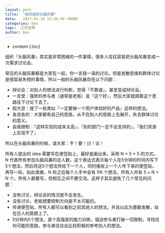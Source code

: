 ```yaml
---
layout: post
title:  "如何组织头脑风暴"
date:   2017-01-10 12:36:49 +0800
categories: Dex
tags:  工作宝典
author: Dex
---
```


* content
{:toc}






组织『头脑风暴』其实是非常困难的一件事情，很多人往往容易把头脑风暴变成一次需求讨论会。

常见的头脑风暴都是大家在一起，你一言我一语的讨论。但是发散思维和群体讨论是很容易失控的事情，所以一般的头脑风暴存在以下问题：

- 辩论会：对别人的想法进行判断，觉得『不靠谱』，甚至变成辩论会。
- 一言堂：强势的参与者（通常是老板）说『这个好』，然后大家就顺着这个思路往下讨论下去了。
- 假大空：提了一些类似『一定要做一个用户体验好的产品』这样的想法。
- 各说各的：大家都有自己的思路，从不在别人的思路上去展开，失去群体讨论的意义。
- 自我限制：『这样实现的成本太高』，『别的部门一定不会支持的』，『我们资源上实现不了』


所以在头脑风暴的时候，请大家：不！要！讨！论！

所有人提出的 idea 需要写在便签贴上，最好是画出来。采用 N × 5 × 5 的方式。N 代表所有参加头脑风暴的总人数，这个表达式表示每个人在5分钟的时间内写下5个想法，然后将这5个想法传给下一个人，同时接收上一个人传下来的便签贴，再写一轮。如此类推，N 轮之后每个人手中会有 5N 个想法，所有人共有 5 × N × N 个。所有人都要写，但相互之间不要交流。这样子其实避免了几个常见的问题：

- 没有讨论，辩论会的情况就不会发生。
- 没有讨论，老板想要控制方向是不太可能的。
- 传递便签贴，所有人都可以看到之前其他人的想法，并且以此为基数发散，站在巨人的肩膀上了。
- 5分钟内5个想法，是个高强度的脑力训练，强迫参与者打破一切限制，寻找任何可能的思路，参与者往往会比较积极的参考别人的想法。
